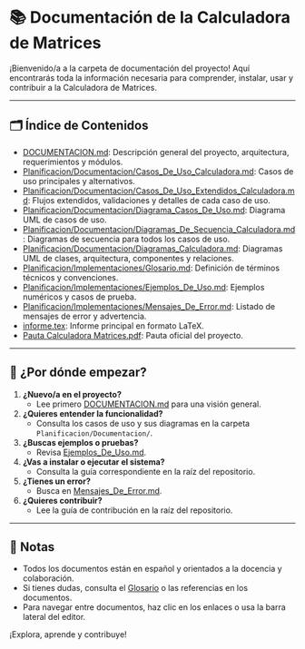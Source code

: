 # 📚 Documentación de la Calculadora de Matrices

¡Bienvenido/a a la carpeta de documentación del proyecto! Aquí encontrarás toda la información necesaria para comprender, instalar, usar y contribuir a la Calculadora de Matrices.

---

## 🗂️ Índice de Contenidos

- [DOCUMENTACION.md](./DOCUMENTACION.md): Descripción general del proyecto, arquitectura, requerimientos y módulos.
- [Planificacion/Documentacion/Casos_De_Uso_Calculadora.md](./Planificacion/Documentacion/Casos_De_Uso_Calculadora.md): Casos de uso principales y alternativos.
- [Planificacion/Documentacion/Casos_De_Uso_Extendidos_Calculadora.md](./Planificacion/Documentacion/Casos_De_Uso_Extendidos_Calculadora.md): Flujos extendidos, validaciones y detalles de cada caso de uso.
- [Planificacion/Documentacion/Diagrama_Casos_De_Uso.md](./Planificacion/Documentacion/Diagrama_Casos_De_Uso.md): Diagrama UML de casos de uso.
- [Planificacion/Documentacion/Diagramas_De_Secuencia_Calculadora.md](./Planificacion/Documentacion/Diagramas_De_Secuencia_Calculadora.md): Diagramas de secuencia para todos los casos de uso.
- [Planificacion/Documentacion/Diagramas_Calculadora.md](./Planificacion/Documentacion/Diagramas_Calculadora.md): Diagramas UML de clases, arquitectura, componentes y relaciones.
- [Planificacion/Implementaciones/Glosario.md](./Planificacion/Implementaciones/Glosario.md): Definición de términos técnicos y convenciones.
- [Planificacion/Implementaciones/Ejemplos_De_Uso.md](./Planificacion/Implementaciones/Ejemplos_De_Uso.md): Ejemplos numéricos y casos de prueba.
- [Planificacion/Implementaciones/Mensajes_De_Error.md](./Planificacion/Implementaciones/Mensajes_De_Error.md): Listado de mensajes de error y advertencia.
- [informe.tex](./informe.tex): Informe principal en formato LaTeX.
- [Pauta Calculadora Matrices.pdf](./Pauta%20Calculadora%20Matrices.pdf): Pauta oficial del proyecto.

---

## 🚦 ¿Por dónde empezar?

1. **¿Nuevo/a en el proyecto?**
   - Lee primero [DOCUMENTACION.md](./DOCUMENTACION.md) para una visión general.
2. **¿Quieres entender la funcionalidad?**
   - Consulta los casos de uso y sus diagramas en la carpeta `Planificacion/Documentacion/`.
3. **¿Buscas ejemplos o pruebas?**
   - Revisa [Ejemplos_De_Uso.md](./Planificacion/Implementaciones/Ejemplos_De_Uso.md).
4. **¿Vas a instalar o ejecutar el sistema?**
   - Consulta la guía correspondiente en la raíz del repositorio.
5. **¿Tienes un error?**
   - Busca en [Mensajes_De_Error.md](./Planificacion/Implementaciones/Mensajes_De_Error.md).
6. **¿Quieres contribuir?**
   - Lee la guía de contribución en la raíz del repositorio.

---

## 📝 Notas

- Todos los documentos están en español y orientados a la docencia y colaboración.
- Si tienes dudas, consulta el [Glosario](./Planificacion/Implementaciones/Glosario.md) o las referencias en los documentos.
- Para navegar entre documentos, haz clic en los enlaces o usa la barra lateral del editor.

¡Explora, aprende y contribuye!
